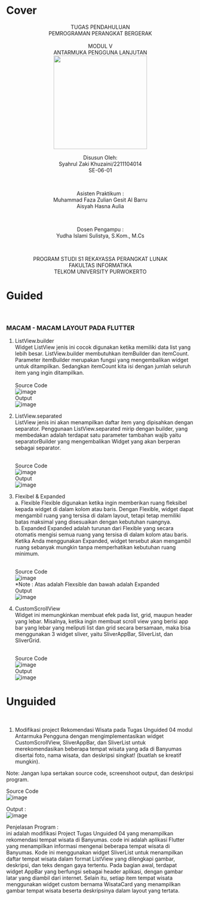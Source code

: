 # Cover 
<div align="center">
TUGAS PENDAHULUAN <br>
PEMROGRAMAN PERANGKAT BERGERAK <br>
<br>
MODUL V <br>
ANTARMUKA PENGGUNA LANJUTAN <br>

<img src="https://lac.telkomuniversity.ac.id/wp-content/uploads/2021/01/cropped-1200px-Telkom_University_Logo.svg-270x270.png" width="250px">

<br>

Disusun Oleh: <br>
Syahrul Zaki Khuzaini/2211104014 <br>
SE-06-01 <br>

<br>

Asisten Praktikum : <br>
Muhammad Faza Zulian Gesit Al Barru <br>
Aisyah Hasna Aulia <br>

<br>

Dosen Pengampu : <br>
Yudha Islami Sulistya, S.Kom., M.Cs <br>

<br>

PROGRAM STUDI S1 REKAYASSA PERANGKAT LUNAK <br>
FAKULTAS INFORMATIKA <br> 
TELKOM UNIVERSITY PURWOKERTO <br>

</div>

# Guided
<br>

### MACAM - MACAM LAYOUT PADA FLUTTER <br>

1. ListView.builder <br>
    Widget ListView jenis ini cocok digunakan ketika memiliki data list yang lebih besar. ListView.builder membutuhkan itemBuilder dan itemCount. Parameter itemBuilder merupakan fungsi yang mengembalikan widget untuk ditampilkan. Sedangkan itemCount kita isi dengan jumlah seluruh item yang ingin ditampilkan. <br>
    <br>
    Source Code <br>
    ![image](/05_Antarmuka_Pengguna_Lanjutan/img/listbuilder.png)
    <br>
    Output <br>
    ![image](/05_Antarmuka_Pengguna_Lanjutan/img/outputbuilder.png)
    <br>

2. ListView.separated <br>
    ListView jenis ini akan menampilkan daftar item yang dipisahkan dengan separator. Penggunaan ListView.separated mirip dengan builder, yang membedakan adalah terdapat satu parameter tambahan wajib yaitu separatorBuilder yang mengembalikan Widget yang akan berperan sebagai separator.<br>
    <br>

    Source Code <br>
    ![image](/05_Antarmuka_Pengguna_Lanjutan/img/listseparated.png)
    <br>
    Output <br>
    ![image](/05_Antarmuka_Pengguna_Lanjutan/img/outputseparated.png)
    <br>

3. Flexibel & Expanded <br>
    a. Flexible 
    Flexible digunakan ketika ingin memberikan ruang fleksibel kepada widget di dalam kolom atau baris. Dengan Flexible, widget dapat mengambil ruang yang tersisa di dalam layout, tetapi tetap memiliki batas maksimal yang disesuaikan dengan kebutuhan ruangnya. <br>
    b. Expanded Expanded adalah turunan dari Flexible yang secara otomatis mengisi semua ruang yang tersisa di dalam kolom atau baris. Ketika Anda menggunakan Expanded, widget tersebut akan mengambil ruang sebanyak mungkin tanpa memperhatikan kebutuhan ruang minimum.<br>
    <br>

    Source Code <br>
    ![image](/05_Antarmuka_Pengguna_Lanjutan/img/flex.png)
    <br>
    *Note : Atas adalah Flexsible dan bawah adalah Expanded
    <br>
    Output <br>
    ![image](/05_Antarmuka_Pengguna_Lanjutan/img/outputflex.png)
    <br>

4. CustomScrollView <br>
    Widget ini memungkinkan membuat efek pada list, grid, maupun header yang lebar. Misalnya, ketika ingin membuat scroll view yang berisi app bar yang lebar yang meliputi list dan grid secara bersamaan, maka bisa menggunakan 3 widget sliver, yaitu SliverAppBar, SliverList, dan SliverGrid. <br>
    <br>

    Source Code <br>
    ![image](/05_Antarmuka_Pengguna_Lanjutan/img/customscrollview.png)
    <br>
    Output <br>
    ![image](/05_Antarmuka_Pengguna_Lanjutan/img/outputcustom.png)
    <br>


# Unguided
<br>

1. Modifikasi project Rekomendasi Wisata pada Tugas Unguided 04 modul Antarmuka Pengguna dengan mengimplementasikan widget CustomScrollView, SliverAppBar, dan SliverList untuk merekomendasikan beberapa tempat wisata yang ada di Banyumas disertai foto, nama wisata, dan deskripsi singkat! (buatlah se kreatif mungkin). 

Note: Jangan lupa sertakan source code, screenshoot output, dan deskripsi program. <br>

Source Code <br>
![image](/05_Antarmuka_Pengguna_Lanjutan/img/unguided.png)
<br>

Output : <br>
![image](/05_Antarmuka_Pengguna_Lanjutan/img/outputno1.png)
<br>

Penjelasan Program : <br>
ini adalah modifikasi Project Tugas Unguided 04 yang menampilkan rekomendasi tempat wisata di Banyumas. code ini adalah aplikasi Flutter yang menampilkan informasi mengenai beberapa tempat wisata di Banyumas. Kode ini menggunakan widget SliverList untuk menampilkan daftar tempat wisata dalam format ListView yang dilengkapi gambar, deskripsi, dan teks dengan gaya tertentu. Pada bagian awal, terdapat widget AppBar yang berfungsi sebagai header aplikasi, dengan gambar latar yang diambil dari internet. Selain itu, setiap item tempat wisata menggunakan widget custom bernama WisataCard yang menampilkan gambar tempat wisata beserta deskripsinya dalam layout yang tertata.
